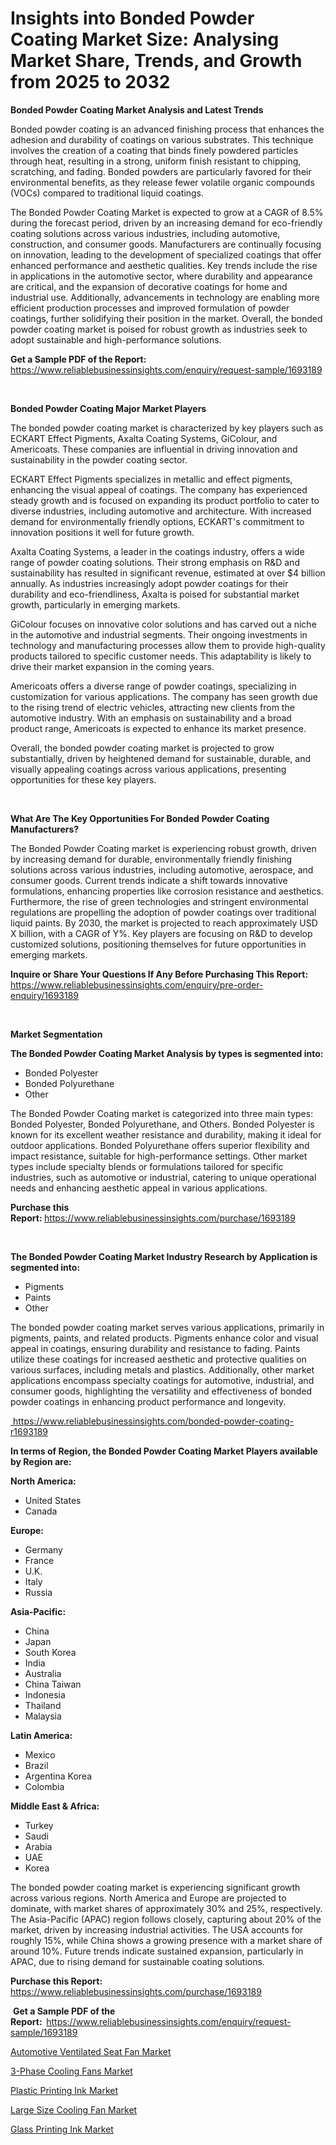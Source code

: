 <p><h1>Insights into Bonded Powder Coating Market Size: Analysing Market Share, Trends, and Growth from 2025 to 2032</h1></p><p><strong>Bonded Powder Coating Market Analysis and Latest Trends</strong></p>
<p><p>Bonded powder coating is an advanced finishing process that enhances the adhesion and durability of coatings on various substrates. This technique involves the creation of a coating that binds finely powdered particles through heat, resulting in a strong, uniform finish resistant to chipping, scratching, and fading. Bonded powders are particularly favored for their environmental benefits, as they release fewer volatile organic compounds (VOCs) compared to traditional liquid coatings.</p><p>The Bonded Powder Coating Market is expected to grow at a CAGR of 8.5% during the forecast period, driven by an increasing demand for eco-friendly coating solutions across various industries, including automotive, construction, and consumer goods. Manufacturers are continually focusing on innovation, leading to the development of specialized coatings that offer enhanced performance and aesthetic qualities. Key trends include the rise in applications in the automotive sector, where durability and appearance are critical, and the expansion of decorative coatings for home and industrial use. Additionally, advancements in technology are enabling more efficient production processes and improved formulation of powder coatings, further solidifying their position in the market. Overall, the bonded powder coating market is poised for robust growth as industries seek to adopt sustainable and high-performance solutions.</p></p>
<p><strong>Get a Sample PDF of the Report:&nbsp;</strong> <a href="https://www.reliablebusinessinsights.com/enquiry/request-sample/1693189?utm_campaign=1106&utm_medium=2&utm_source=Github&utm_content=ia&utm_term=27032025&utm_id=bonded-powder-coating">https://www.reliablebusinessinsights.com/enquiry/request-sample/1693189</a></p>
<p>&nbsp;</p>
<p><strong>Bonded Powder Coating Major Market Players</strong></p>
<p><p>The bonded powder coating market is characterized by key players such as ECKART Effect Pigments, Axalta Coating Systems, GiColour, and Americoats. These companies are influential in driving innovation and sustainability in the powder coating sector.</p><p>ECKART Effect Pigments specializes in metallic and effect pigments, enhancing the visual appeal of coatings. The company has experienced steady growth and is focused on expanding its product portfolio to cater to diverse industries, including automotive and architecture. With increased demand for environmentally friendly options, ECKART's commitment to innovation positions it well for future growth.</p><p>Axalta Coating Systems, a leader in the coatings industry, offers a wide range of powder coating solutions. Their strong emphasis on R&D and sustainability has resulted in significant revenue, estimated at over $4 billion annually. As industries increasingly adopt powder coatings for their durability and eco-friendliness, Axalta is poised for substantial market growth, particularly in emerging markets.</p><p>GiColour focuses on innovative color solutions and has carved out a niche in the automotive and industrial segments. Their ongoing investments in technology and manufacturing processes allow them to provide high-quality products tailored to specific customer needs. This adaptability is likely to drive their market expansion in the coming years.</p><p>Americoats offers a diverse range of powder coatings, specializing in customization for various applications. The company has seen growth due to the rising trend of electric vehicles, attracting new clients from the automotive industry. With an emphasis on sustainability and a broad product range, Americoats is expected to enhance its market presence.</p><p>Overall, the bonded powder coating market is projected to grow substantially, driven by heightened demand for sustainable, durable, and visually appealing coatings across various applications, presenting opportunities for these key players.</p></p>
<p>&nbsp;</p>
<p><strong>What Are The Key Opportunities For Bonded Powder Coating Manufacturers?</strong></p>
<p><p>The Bonded Powder Coating market is experiencing robust growth, driven by increasing demand for durable, environmentally friendly finishing solutions across various industries, including automotive, aerospace, and consumer goods. Current trends indicate a shift towards innovative formulations, enhancing properties like corrosion resistance and aesthetics. Furthermore, the rise of green technologies and stringent environmental regulations are propelling the adoption of powder coatings over traditional liquid paints. By 2030, the market is projected to reach approximately USD X billion, with a CAGR of Y%. Key players are focusing on R&D to develop customized solutions, positioning themselves for future opportunities in emerging markets.</p></p>
<p><strong>Inquire or Share Your Questions If Any Before Purchasing This Report:</strong> <a href="https://www.reliablebusinessinsights.com/enquiry/pre-order-enquiry/1693189?utm_campaign=1106&utm_medium=2&utm_source=Github&utm_content=ia&utm_term=27032025&utm_id=bonded-powder-coating">https://www.reliablebusinessinsights.com/enquiry/pre-order-enquiry/1693189</a></p>
<p>&nbsp;</p>
<p><strong>Market Segmentation</strong></p>
<p><strong>The Bonded Powder Coating Market Analysis by types is segmented into:</strong></p>
<p><ul><li>Bonded Polyester</li><li>Bonded Polyurethane</li><li>Other</li></ul></p>
<p><p>The Bonded Powder Coating market is categorized into three main types: Bonded Polyester, Bonded Polyurethane, and Others. Bonded Polyester is known for its excellent weather resistance and durability, making it ideal for outdoor applications. Bonded Polyurethane offers superior flexibility and impact resistance, suitable for high-performance settings. Other market types include specialty blends or formulations tailored for specific industries, such as automotive or industrial, catering to unique operational needs and enhancing aesthetic appeal in various applications.</p></p>
<p><strong>Purchase this Report:&nbsp;</strong><a href="https://www.reliablebusinessinsights.com/purchase/1693189?utm_campaign=1106&utm_medium=2&utm_source=Github&utm_content=ia&utm_term=27032025&utm_id=bonded-powder-coating">https://www.reliablebusinessinsights.com/purchase/1693189</a></p>
<p>&nbsp;</p>
<p><strong>The Bonded Powder Coating Market Industry Research by Application is segmented into:</strong></p>
<p><ul><li>Pigments</li><li>Paints</li><li>Other</li></ul></p>
<p><p>The bonded powder coating market serves various applications, primarily in pigments, paints, and related products. Pigments enhance color and visual appeal in coatings, ensuring durability and resistance to fading. Paints utilize these coatings for increased aesthetic and protective qualities on various surfaces, including metals and plastics. Additionally, other market applications encompass specialty coatings for automotive, industrial, and consumer goods, highlighting the versatility and effectiveness of bonded powder coatings in enhancing product performance and longevity.</p></p>
<p><a href="https://www.reliablebusinessinsights.com/bonded-powder-coating-r1693189?utm_campaign=1106&utm_medium=2&utm_source=Github&utm_content=ia&utm_term=27032025&utm_id=bonded-powder-coating">&nbsp;https://www.reliablebusinessinsights.com/bonded-powder-coating-r1693189</a></p>
<p><strong>In terms of Region, the Bonded Powder Coating Market Players available by Region are:</strong></p>
<p>
    <p> <strong> North America: </strong>
        <ul>
            <li>United States</li>
            <li>Canada</li>
        </ul>
        </p> 
    <p> <strong> Europe: </strong>
        <ul>
            <li>Germany</li>
            <li>France</li>
            <li>U.K.</li>
            <li>Italy</li>
            <li>Russia</li>
        </ul>
        </p> 
    <p> <strong> Asia-Pacific: </strong>
        <ul>
            <li>China</li>
            <li>Japan</li>
            <li>South Korea</li>
            <li>India</li>
            <li>Australia</li>
            <li>China Taiwan</li>
            <li>Indonesia</li>
            <li>Thailand</li>
            <li>Malaysia</li>
        </ul>
        </p> 
    <p> <strong> Latin America: </strong>
        <ul>
            <li>Mexico</li>
            <li>Brazil</li>
            <li>Argentina Korea</li>
            <li>Colombia</li>
        </ul>
        </p> 
    <p> <strong> Middle East & Africa: </strong>
        <ul>
            <li>Turkey</li>
            <li>Saudi</li>
            <li>Arabia</li>
            <li>UAE</li>
            <li>Korea</li>
        </ul>
    </p>
    </p>
<p><p>The bonded powder coating market is experiencing significant growth across various regions. North America and Europe are projected to dominate, with market shares of approximately 30% and 25%, respectively. The Asia-Pacific (APAC) region follows closely, capturing about 20% of the market, driven by increasing industrial activities. The USA accounts for roughly 15%, while China shows a growing presence with a market share of around 10%. Future trends indicate sustained expansion, particularly in APAC, due to rising demand for sustainable coating solutions.</p></p>
<p><strong>Purchase this Report: </strong><a href="https://www.reliablebusinessinsights.com/purchase/1693189?utm_campaign=1106&utm_medium=2&utm_source=Github&utm_content=ia&utm_term=27032025&utm_id=bonded-powder-coating">https://www.reliablebusinessinsights.com/purchase/1693189</a></p>
<p>&nbsp;<strong>Get a Sample PDF of the Report:&nbsp;&nbsp;</strong><a href="https://www.reliablebusinessinsights.com/enquiry/request-sample/1693189?utm_campaign=1106&utm_medium=2&utm_source=Github&utm_content=ia&utm_term=27032025&utm_id=bonded-powder-coating">https://www.reliablebusinessinsights.com/enquiry/request-sample/1693189</a></p>
<p><strong></strong></p>
<p><p><a href="https://github.com/kaforarvero/Market-Research-Report-List-1/blob/main/automotive-ventilated-seat-fan-market.md?utm_campaign=1106&utm_medium=2&utm_source=Github&utm_content=ia&utm_term=27032025&utm_id=bonded-powder-coating">Automotive Ventilated Seat Fan Market</a></p><p><a href="https://github.com/djihencygnel74/Market-Research-Report-List-1/blob/main/3-phase-cooling-fans-market.md?utm_campaign=1106&utm_medium=2&utm_source=Github&utm_content=ia&utm_term=27032025&utm_id=bonded-powder-coating">3-Phase Cooling Fans Market</a></p><p><a href="https://github.com/messonmengen75/Market-Research-Report-List-1/blob/main/plastic-printing-ink-market.md?utm_campaign=1106&utm_medium=2&utm_source=Github&utm_content=ia&utm_term=27032025&utm_id=bonded-powder-coating">Plastic Printing Ink Market</a></p><p><a href="https://github.com/berkemiars2j/Market-Research-Report-List-1/blob/main/large-size-cooling-fan-market.md?utm_campaign=1106&utm_medium=2&utm_source=Github&utm_content=ia&utm_term=27032025&utm_id=bonded-powder-coating">Large Size Cooling Fan Market</a></p><p><a href="https://github.com/zymerivarrik6/Market-Research-Report-List-1/blob/main/glass-printing-ink-market.md?utm_campaign=1106&utm_medium=2&utm_source=Github&utm_content=ia&utm_term=27032025&utm_id=bonded-powder-coating">Glass Printing Ink Market</a></p></p>